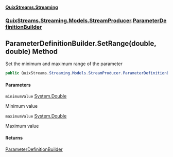 #### [QuixStreams.Streaming](index.md 'index')
### [QuixStreams.Streaming.Models.StreamProducer](QuixStreams.Streaming.Models.StreamProducer.md 'QuixStreams.Streaming.Models.StreamProducer').[ParameterDefinitionBuilder](ParameterDefinitionBuilder.md 'QuixStreams.Streaming.Models.StreamProducer.ParameterDefinitionBuilder')

## ParameterDefinitionBuilder.SetRange(double, double) Method

Set the minimum and maximum range of the parameter

```csharp
public QuixStreams.Streaming.Models.StreamProducer.ParameterDefinitionBuilder SetRange(double minimumValue, double maximumValue);
```
#### Parameters

<a name='QuixStreams.Streaming.Models.StreamProducer.ParameterDefinitionBuilder.SetRange(double,double).minimumValue'></a>

`minimumValue` [System.Double](https://docs.microsoft.com/en-us/dotnet/api/System.Double 'System.Double')

Minimum value

<a name='QuixStreams.Streaming.Models.StreamProducer.ParameterDefinitionBuilder.SetRange(double,double).maximumValue'></a>

`maximumValue` [System.Double](https://docs.microsoft.com/en-us/dotnet/api/System.Double 'System.Double')

Maximum value

#### Returns
[ParameterDefinitionBuilder](ParameterDefinitionBuilder.md 'QuixStreams.Streaming.Models.StreamProducer.ParameterDefinitionBuilder')